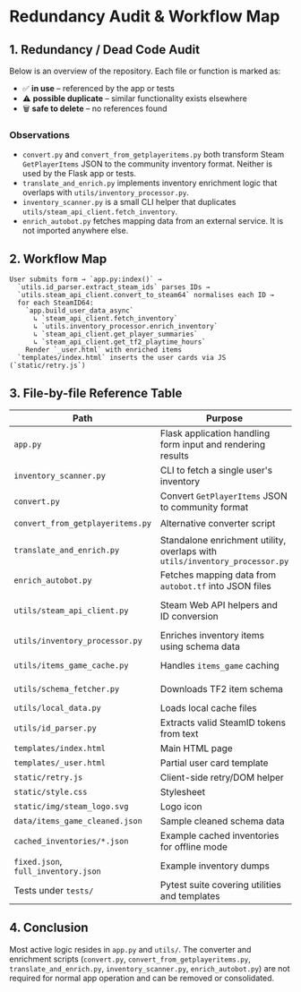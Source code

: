 # Redundancy Audit & Workflow Map

## 1. Redundancy / Dead Code Audit

Below is an overview of the repository. Each file or function is marked as:

- ✅ **in use** – referenced by the app or tests
- ⚠ **possible duplicate** – similar functionality exists elsewhere
- 🗑 **safe to delete** – no references found

### Observations

- `convert.py` and `convert_from_getplayeritems.py` both transform Steam `GetPlayerItems` JSON to the community inventory format. Neither is used by the Flask app or tests.
- `translate_and_enrich.py` implements inventory enrichment logic that overlaps with `utils/inventory_processor.py`.
- `inventory_scanner.py` is a small CLI helper that duplicates `utils/steam_api_client.fetch_inventory`.
- `enrich_autobot.py` fetches mapping data from an external service. It is not imported anywhere else.

## 2. Workflow Map

```
User submits form → `app.py:index()` →
  `utils.id_parser.extract_steam_ids` parses IDs →
  `utils.steam_api_client.convert_to_steam64` normalises each ID →
  for each SteamID64:
    `app.build_user_data_async`
      ↳ `steam_api_client.fetch_inventory`
      ↳ `utils.inventory_processor.enrich_inventory`
      ↳ `steam_api_client.get_player_summaries`
      ↳ `steam_api_client.get_tf2_playtime_hours`
    Render `_user.html` with enriched items
  `templates/index.html` inserts the user cards via JS (`static/retry.js`)
```

## 3. File-by-file Reference Table

| Path | Purpose | Key symbols / templates | Entry point | Status |
| --- | --- | --- | --- | --- |
| `app.py` | Flask application handling form input and rendering results | `index`, `build_user_data_async` | `python app.py` | ✅ |
| `inventory_scanner.py` | CLI to fetch a single user's inventory | `fetch_inventory`, `main` | `python inventory_scanner.py` | ⚠ |
| `convert.py` | Convert `GetPlayerItems` JSON to community format | `convert_getplayeritems` | standalone script | 🗑 |
| `convert_from_getplayeritems.py` | Alternative converter script | `convert_getplayeritems_to_community` | standalone script | 🗑 |
| `translate_and_enrich.py` | Standalone enrichment utility, overlaps with `utils/inventory_processor.py` | `enrich_inventory` | `python translate_and_enrich.py` | ⚠ |
| `enrich_autobot.py` | Fetches mapping data from `autobot.tf` into JSON files | `fetch_all` | `python enrich_autobot.py` | 🗑 |
| `utils/steam_api_client.py` | Steam Web API helpers and ID conversion | `get_player_summaries`, `fetch_inventory`, `convert_to_steam64`, `get_tf2_playtime_hours` | imported by app | ✅ |
| `utils/inventory_processor.py` | Enriches inventory items using schema data | `enrich_inventory`, `process_inventory` | imported by app | ✅ |
| `utils/items_game_cache.py` | Handles `items_game` caching | `ensure_future`, `load_items_game_cleaned` | imported by app | ✅ |
| `utils/schema_fetcher.py` | Downloads TF2 item schema | `ensure_schema_cached`, `refresh_schema` | imported by app | ✅ |
| `utils/local_data.py` | Loads local cache files | `load_files`, `clean_items_game` | imported by app | ✅ |
| `utils/id_parser.py` | Extracts valid SteamID tokens from text | `extract_steam_ids` | imported by app | ✅ |
| `templates/index.html` | Main HTML page | form for IDs, `user-container` | Flask template | ✅ |
| `templates/_user.html` | Partial user card template | uses `user.*` fields | Flask template | ✅ |
| `static/retry.js` | Client-side retry/DOM helper | `refreshCard` | loaded by HTML | ✅ |
| `static/style.css` | Stylesheet | n/a | loaded by HTML | ✅ |
| `static/img/steam_logo.svg` | Logo icon | n/a | used in template | ✅ |
| `data/items_game_cleaned.json` | Sample cleaned schema data | n/a | used in tests | ✅ |
| `cached_inventories/*.json` | Example cached inventories for offline mode | n/a | optional | ✅ |
| `fixed.json`, `full_inventory.json` | Example inventory dumps | n/a | none | 🗑 |
| Tests under `tests/` | Pytest suite covering utilities and templates | various | `pytest` | ✅ |

## 4. Conclusion

Most active logic resides in `app.py` and `utils/`. The converter and enrichment scripts (`convert.py`, `convert_from_getplayeritems.py`, `translate_and_enrich.py`, `inventory_scanner.py`, `enrich_autobot.py`) are not required for normal app operation and can be removed or consolidated.
